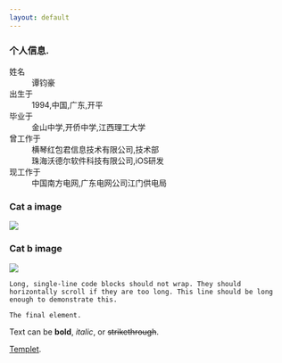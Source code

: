 ```yaml
---
layout: default
---
```


### 个人信息.

<dl>
<dt>姓名</dt>
<dd>谭钧豪</dd>
<dt>出生于</dt>
<dd>1994,中国,广东,开平</dd>
<dt>毕业于</dt>
<dd>金山中学,开侨中学,江西理工大学</dd>
<dt>曾工作于</dt>
<dd>横琴红包君信息技术有限公司,技术部</dd>
<dd>珠海沃德尔软件科技有限公司,iOS研发</dd>
<dt>现工作于</dt>
<dd>中国南方电网,广东电网公司江门供电局</dd>
</dl>

### Cat a image

![](http://ow0ly0xhu.bkt.clouddn.com/image/cat.jpg)

### Cat b image

![](http://ow0ly0xhu.bkt.clouddn.com/image/octocat.png)




```
Long, single-line code blocks should not wrap. They should horizontally scroll if they are too long. This line should be long enough to demonstrate this.
```

```
The final element.
```

Text can be **bold**, _italic_, or ~~strikethrough~~.

[Templet](templet).
